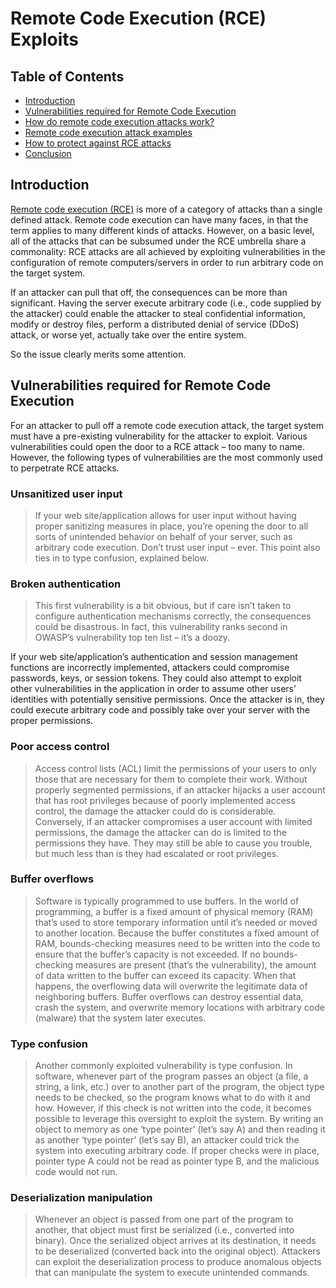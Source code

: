 # Remote Code Execution (RCE) Exploits


## Table of Contents
- [Introduction](#introduction)
- [Vulnerabilities required for Remote Code Execution](#)
- [How do remote code execution attacks work?](#)
- [Remote code execution attack examples](#)
- [How to protect against RCE attacks](#)
- [Conclusion](#)

## Introduction

[Remote code execution (RCE)](https://www.comparitech.com/blog/information-security/remote-code-execution-attacks/) is more of a category of attacks than a single defined attack. Remote code execution can have many faces, in that the term applies to many different kinds of attacks. However, on a basic level, all of the attacks that can be subsumed under the RCE umbrella share a commonality: RCE attacks are all achieved by exploiting vulnerabilities in the configuration of remote computers/servers in order to run arbitrary code on the target system.

If an attacker can pull that off, the consequences can be more than significant. Having the server execute arbitrary code (i.e., code supplied by the attacker) could enable the attacker to steal confidential information, modify or destroy files, perform a distributed denial of service (DDoS) attack, or worse yet, actually take over the entire system.

So the issue clearly merits some attention.

## Vulnerabilities required for Remote Code Execution
For an attacker to pull off a remote code execution attack, the target system must have a pre-existing vulnerability for the attacker to exploit. Various vulnerabilities could open the door to a RCE attack – too many to name. However, the following types of vulnerabilities are the most commonly used to perpetrate RCE attacks.

### Unsanitized user input
> If your web site/application allows for user input without having proper sanitizing measures in place, you’re opening the door to all sorts of unintended behavior on behalf of your server, such as arbitrary code execution. Don’t trust user input – ever. This point also ties in to type confusion, explained below.

### Broken authentication
> This first vulnerability is a bit obvious, but if care isn’t taken to configure authentication mechanisms correctly, the consequences could be disastrous. In fact, this vulnerability ranks second in OWASP’s vulnerability top ten list – it’s a doozy.

If your web site/application’s authentication and session management functions are incorrectly implemented, attackers could compromise passwords, keys, or session tokens. They could also attempt to exploit other vulnerabilities in the application in order to assume other users’ identities with potentially sensitive permissions. Once the attacker is in, they could execute arbitrary code and possibly take over your server with the proper permissions.

### Poor access control
> Access control lists (ACL) limit the permissions of your users to only those that are necessary for them to complete their work. Without properly segmented permissions, if an attacker hijacks a user account that has root privileges because of poorly implemented access control, the damage the attacker could do is considerable. Conversely, if an attacker compromises a user account with limited permissions, the damage the attacker can do is limited to the permissions they have. They may still be able to cause you trouble, but much less than is they had escalated or root privileges.

### Buffer overflows
> Software is typically programmed to use buffers. In the world of programming, a buffer is a fixed amount of physical memory (RAM) that’s used to store temporary information until it’s needed or moved to another location. Because the buffer constitutes a fixed amount of RAM, bounds-checking measures need to be written into the code to ensure that the buffer’s capacity is not exceeded. If no bounds-checking measures are present (that’s the vulnerability), the amount of data written to the buffer can exceed its capacity. When that happens, the overflowing data will overwrite the legitimate data of neighboring buffers. Buffer overflows can destroy essential data, crash the system, and overwrite memory locations with arbitrary code (malware) that the system later executes.

### Type confusion
> Another commonly exploited vulnerability is type confusion. In software, whenever part of the program passes an object (a file, a string, a link, etc.) over to another part of the program, the object type needs to be checked, so the program knows what to do with it and how. However, if this check is not written into the code, it becomes possible to leverage this oversight to exploit the system. By writing an object to memory as one ‘type pointer’ (let’s say A) and then reading it as another ‘type pointer’ (let’s say B), an attacker could trick the system into executing arbitrary code. If proper checks were in place, pointer type A could not be read as pointer type B, and the malicious code would not run.

### Deserialization manipulation
> Whenever an object is passed from one part of the program to another, that object must first be serialized (i.e., converted into binary). Once the serialized object arrives at its destination, it needs to be deserialized (converted back into the original object). Attackers can exploit the deserialization process to produce anomalous objects that can manipulate the system to execute unintended commands.
